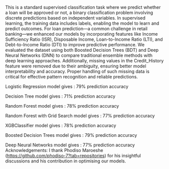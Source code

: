 This is a standard supervised classification task where we predict whether a loan will be approved or not, a binary classification problem involving discrete predictions based on independent variables. In supervised learning, the training data includes labels, enabling the model to learn and predict outcomes. For loan prediction—a common challenge in retail banking—we enhanced our models by incorporating features like Income Sufficiency Ratio (ISR), Disposable Income, Loan-to-Income Ratio (LTI), and Debt-to-Income Ratio (DTI) to improve predictive performance. 
We evaluated the dataset using both Boosted Decision Trees (BDT) and Deep Neural Networks (DNN) to compare traditional ensemble methods with deep learning approaches. Additionally, missing values in the Credit_History feature were removed due to their ambiguity, ensuring better model interpretability and accuracy. Proper handling of such missing data is critical for effective pattern recognition and reliable predictions.

Logistic Regression model gives : 79% prediction accuracy

Decision Tree model gives : 71% prediction accuracy

Random Forest model gives : 78% prediction accuracy

Random Forest with Grid Search model gives : 77% prediction accuracy

XGBClassifier model gives : 78% prediction accuracy

Boosted Decision Trees model gives : 79% prediction accuracy

Deep Neural Networks model gives : 77% prediction accuracy
Acknowledgements: I thank Phodiso Maroeshe (https://github.com/phodiso-7?tab=repositories) for his insightful discussions and his contribution in optimising our models.
